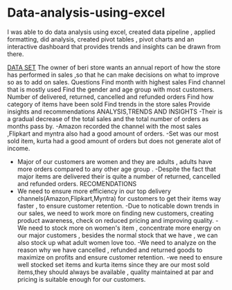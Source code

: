 # Data-analysis-using-excel
I was able to do data analysis using excel, created data pipeline , applied formatting, did analysis, created pivot tables , pivot charts and an interactive dashboard that provides trends and insights can be drawn from there.

 
<a href="https://github.com/berisab/Data-analysis-using-excel/blob/main/my%20project.xlsx">DATA SET</a>
The owner of beri store wants an annual report of how the store has performed in sales ,so that he can make decisions on what to improve so as to add on sales.
Questions
Find month with highest sales
Find channel that is mostly used 
Find the gender and age group with most customers.
Number of delivered, returned, cancelled and refunded orders
Find how category of items have been sold
Find trends in the store sales
Provide insights and recommendations
ANALYSIS,TRENDS AND INSIGHTS
-Their is a gradual decrease of the total sales and the total number of orders as months pass by.
-Amazon recorded the channel with the most sales ,Flipkart and myntra also had a good amount 
of orders.
-Set was our most sold item, kurta had a good amount of orders but does not generate alot of income.
- Major of our customers are women and they are adults , adults have more orders compared to any other age group
.
-Despite the fact that major items are delivered their is quite a number of returned, cancelled and refunded orders.
RECOMENDATIONS
- We need to ensure more efficiency in our top delivery channels(Amazon,Flipkart,Myntra) for customers to get their items way faster , to ensure customer retention.
-Due to noticable down trends in our sales, we need to work more on finding new customers, creating product awareness, check on reduced pricing and improving quality.
-We need to stock more on women's item , concentrate more energy on our major customers , besides the normal stock that we have , we can also stock up what adult women love too.
-We need to analyze on the reason why we have cancelled , refunded and returned goods to maximize on profits and ensure customer retention.
-we need to ensure well stocked set items and kurta items since they are our most sold items,they should always be available , quality maintained at par and pricing is suitable enough for our customers.
